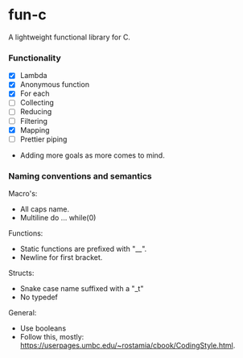 # fun-c
A lightweight functional library for C.

### Functionality
- [x] Lambda
- [x] Anonymous function
- [x] For each
- [ ] Collecting
- [ ] Reducing
- [ ] Filtering
- [x] Mapping
- [ ] Prettier piping
- Adding more goals as more comes to mind.

### Naming conventions and semantics
Macro's:
  - All caps name.
  - Multiline do ... while(0)

Functions:
  - Static functions are prefixed with "\__".
  - Newline for first bracket.

Structs:
  - Snake case name suffixed with a "\_t"
  - No typedef

General:
  - Use booleans
  - Follow this, mostly: https://userpages.umbc.edu/~rostamia/cbook/CodingStyle.html.

